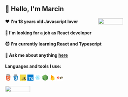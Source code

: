 ## 👋 Hello, I'm Marcin

[<img align="right" width="40%" height="15%" src="https://github-readme-stats.vercel.app/api/top-langs/?username=naMqe-h&theme=radical">](https://github-readme-stats.vercel.app/api/top-langs/?username=naMqe-h&theme=radical)

#### ❤️ I'm 18 years old Javascript lover
#### 🤔 I'm looking for a job as React developer
#### :smiling_imp: I'm currently learning React and Typescript
#### 💬 Ask me about anything [here](https://github.com/naMqe-h/naMqe-h/issues)
#### Languages and tools I use:
<code><img height="20" src="https://raw.githubusercontent.com/github/explore/80688e429a7d4ef2fca1e82350fe8e3517d3494d/topics/html/html.png"></code>
<code><img height="20" src="https://raw.githubusercontent.com/github/explore/80688e429a7d4ef2fca1e82350fe8e3517d3494d/topics/css/css.png"></code>
<code><img height="20" src="https://raw.githubusercontent.com/github/explore/80688e429a7d4ef2fca1e82350fe8e3517d3494d/topics/javascript/javascript.png"></code>
<code><img height="20" src="https://raw.githubusercontent.com/github/explore/80688e429a7d4ef2fca1e82350fe8e3517d3494d/topics/typescript/typescript.png"></code>
<code><img height="20" src="https://raw.githubusercontent.com/github/explore/80688e429a7d4ef2fca1e82350fe8e3517d3494d/topics/react/react.png"></code>
<code><img height="20" src="https://raw.githubusercontent.com/github/explore/80688e429a7d4ef2fca1e82350fe8e3517d3494d/topics/nodejs/nodejs.png"></code> 
<code><img height="20" src="https://raw.githubusercontent.com/github/explore/80688e429a7d4ef2fca1e82350fe8e3517d3494d/topics/firebase/firebase.png"></code> 
<code><img height="20" src="https://raw.githubusercontent.com/github/explore/80688e429a7d4ef2fca1e82350fe8e3517d3494d/topics/git/git.png"></code> 

[<img width="40%" height="15%" src="https://github-readme-streak-stats.herokuapp.com/?user=naMqe-h&theme=radical">](https://github-readme-streak-stats.herokuapp.com/?user=naMqe-h&theme=radical)
